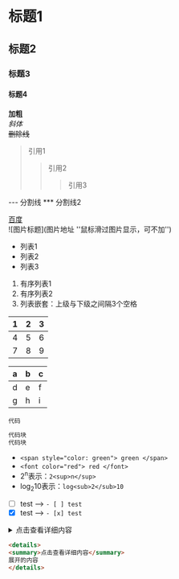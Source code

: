 # 标题1
## 标题2
### 标题3
#### 标题4

**加粗**  
*斜体*  
~~删除线~~

> 引用1
>> 引用2
>>> 引用3

--- 分割线
*** 分割线2

[百度](http://baidu.com)  
![图片标题](图片地址 ''鼠标滑过图片显示，可不加'')  

- 列表1
- 列表2
- 列表3
  
1. 有序列表1
2. 有序列表2
3. 列表嵌套：上级与下级之间隔3个空格

1|2|3
:-|:-:|-:
4|5|6
7|8|9

|a|b|c|
|---|---|---|
|d|e|f|
|g|h|i|

`代码`
```python
代码块
代码块
```

- `<span style="color: green"> green </span>`
- `<font color="red"> red </font>`
- 2<sup>n</sup>表示：`2<sup>n</sup>`
- log<sub>2</sub>10表示：`log<sub>2</sub>10`
- [ ] test --> `- [ ] test`
- [x] test --> `- [x] test`

<details>
<summary>点击查看详细内容</summary>
展开的内容
</details>

```html
<details>
<summary>点击查看详细内容</summary>
展开的内容
</details>
```
